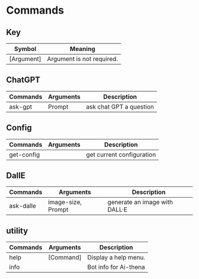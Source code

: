 # Commands

## Key 
| Symbol      | Meaning                        |
|-------------|--------------------------------|
| [Argument]  | Argument is not required.      |

## ChatGPT
| Commands | Arguments | Description             |
|----------|-----------|-------------------------|
| ask-gpt  | Prompt    | ask chat GPT a question |

## Config
| Commands   | Arguments | Description               |
|------------|-----------|---------------------------|
| get-config |           | get current configuration |

## DallE
| Commands  | Arguments          | Description                   |
|-----------|--------------------|-------------------------------|
| ask-dalle | image-size, Prompt | generate an image with DALL·E |

## utility
| Commands | Arguments | Description           |
|----------|-----------|-----------------------|
| help     | [Command] | Display a help menu.  |
| info     |           | Bot info for Ai-thena |

